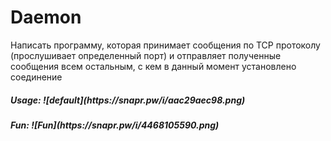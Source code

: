 Daemon
========
Написать программу, которая принимает сообщения по TCP протоколу (прослушивает определенный порт) и отправляет полученные сообщения всем остальным, с кем в данный момент установлено соединение
<h5>Usage:</h>
![default](https://snapr.pw/i/aac29aec98.png)
<h5>Fun:</h>
![Fun](https://snapr.pw/i/4468105590.png)